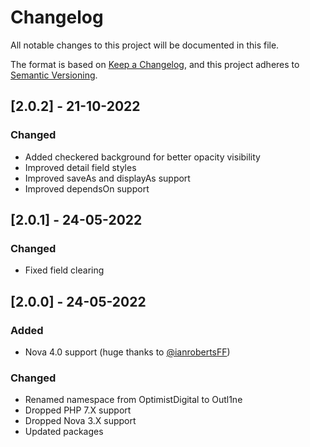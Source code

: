 # Changelog

All notable changes to this project will be documented in this file.

The format is based on [Keep a Changelog](https://keepachangelog.com/en/1.0.0/),
and this project adheres to [Semantic Versioning](https://semver.org/spec/v2.0.0.html).

## [2.0.2] - 21-10-2022

### Changed

- Added checkered background for better opacity visibility
- Improved detail field styles
- Improved saveAs and displayAs support
- Improved dependsOn support

## [2.0.1] - 24-05-2022

### Changed

- Fixed field clearing

## [2.0.0] - 24-05-2022

### Added

- Nova 4.0 support (huge thanks to [@ianrobertsFF](https://github.com/ianrobertsFF))

### Changed

- Renamed namespace from OptimistDigital to Outl1ne
- Dropped PHP 7.X support
- Dropped Nova 3.X support
- Updated packages
